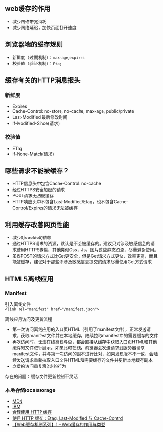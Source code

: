 ## web缓存的作用
- 减少网络带宽消耗
- 减少网络延迟，加快页面打开速度  

## 浏览器端的缓存规则
- 新鲜度（过期机制）：`max-age`,`expires`
- 校验值（验证机制）：`Etag`  

## 缓存有关的HTTP消息报头  
### 新鲜度
- Expires  
- Cache-Control: no-store, no-cache, max-age, public/private  
- Last-Modified 最后修改时间
- If-Modified-Since(请求)  
### 校验值  
- ETag 
- If-None-Match(请求)  

## 哪些请求不能被缓存？
- HTTP信息头中包含Cache-Control: no-cache  
- 经过HTTPS安全加密的请求  
- POST请求无法被缓存  
- HTTP响应头中不包含Last-Modified/Etag，也不包含Cache-Control/Expires的请求无法被缓存  

## 利用缓存改善网页性能
- 减少对cookie的依赖
- 通过HTTPS请求的资源，默认是不会被缓存的。建议只对涉及敏感信息的请求使用HTTPS传输，其他类似Css，Js，图片这些静态资源，尽量避免使用。 
- 虽然POST的请求方式比Get更安全，但是Get请求方式更快，效率更高，而且能被缓存，建议对于那些不涉及敏感信息提交的请求尽量使用Get方式请求

## HTML5离线应用
### Manifest
引入离线文件  
`<link rel="manifest" href="/manifest.json">`  

离线应用访问及更新流程  
- 第一次访问离线应用的入口页HTML（引用了manifest文件），正常发送请求，获取manifest文件并在本地缓存，陆续拉取manifest中的需要缓存的文件  
- 再次访问时，无法在线离线与否，都会直接从缓存中获取入口页HTML和其他缓存的文件进行展示。如果此时在线，浏览器会发送请求到服务器请求manifest文件，并与第一次访问的副本进行比对，如果发现版本不一致，会陆续发送请求重新拉取入口文件HTML和需要缓存的文件并更新本地缓存副本  
- 之后的访问重复第2步的行为  

存在的问题：缓存文件更新控制不灵活
### 本地存储localstorage  

- [MDN](https://developer.mozilla.org/zh-CN/docs/Web/HTTP/Caching_FAQ)
- [IBM](https://developers.google.com/web/fundamentals/performance/optimizing-content-efficiency/http-caching?hl=zh-cn)  
- [合理使用 HTTP 缓存](http://harttle.com/2017/04/04/http-cache-best-practice.html)
- [使用 HTTP 缓存：Etag, Last-Modified 与 Cache-Control](http://harttle.com/2017/04/04/using-http-cache.html)
- [【Web缓存机制系列】1 – Web缓存的作用与类型](http://www.alloyteam.com/2012/03/web-cache-1-web-cache-overview/) 
